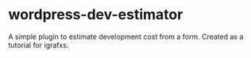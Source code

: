 wordpress-dev-estimator
=======================

A simple plugin to estimate development cost from a form. Created as a tutorial for igrafxs.
